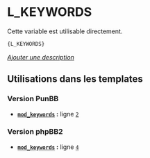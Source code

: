 # L_KEYWORDS


Cette variable est utilisable directement.

```html
{L_KEYWORDS}
```

[*Ajouter une description*](https://fa-tvars.appspot.com/var/L_KEYWORDS)

## Utilisations dans les templates

### Version PunBB
* __[`mod_keywords`](../tpl/var/punbb/mod_keywords.md#readme) :__ ligne [`2`](../tpl/src/punbb/mod_keywords.tpl#L2)

### Version phpBB2
* __[`mod_keywords`](../tpl/var/subsilver/mod_keywords.md#readme) :__ ligne [`4`](../tpl/src/subsilver/mod_keywords.tpl#L4)